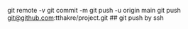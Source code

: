 git remote -v
git commit -m 
git push -u origin main
git push git@github.com:tthakre/project.git     ## git push by ssh
